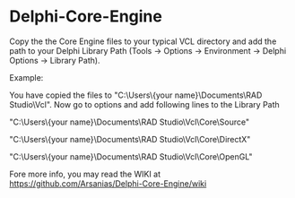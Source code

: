 # Delphi-Core-Engine

Copy the the Core Engine files to your typical VCL directory and add the path to your Delphi Library Path (Tools -> Options -> Environment -> Delphi Options -> Library Path). 

Example:

You have copied the files to "C:\Users\\{your name}\Documents\RAD Studio\Vcl\".
Now go to options and add following lines to the Library Path 

"C:\Users\\{your name}\Documents\RAD Studio\Vcl\Core\Source"

"C:\Users\\{your name}\Documents\RAD Studio\Vcl\Core\DirectX"

"C:\Users\\{your name}\Documents\RAD Studio\Vcl\Core\OpenGL"

Fore more info, you may read the WIKI at
https://github.com/Arsanias/Delphi-Core-Engine/wiki
